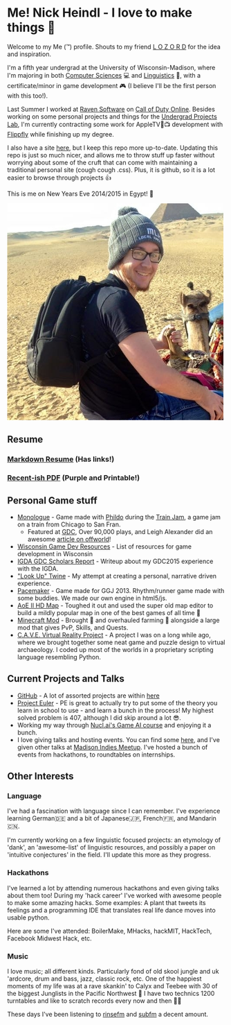 # Me! Nick Heindl - I love to make things :wrench:

Welcome to my Me (:tm:) profile. Shouts to my friend [L O Z O R D](https://github.com/LOZORD/me) for the idea and inspiration.

I'm a fifth year undergrad at the University of Wisconsin-Madison, where I'm majoring in both [Computer Sciences](http://www.cs.wisc.edu/) :computer: and [Linguistics](http://ling.wisc.edu/) :tongue:, with a certificate/minor in game development :video_game: (I believe I'll be the first person with this too!).

Last Summer I worked at [Raven Software](http://www.ravensoftware.com/) on [Call of Duty Online](http://callofduty.wikia.com/wiki/Call_of_Duty_Online). Besides working on some personal projects and things for the [Undergrad Projects Lab](http://www.upl.cs.wisc.edu/), I'm currently contracting some work for AppleTV:green_apple::tv: development with [Flippfly](http://flippfly.com/) while finishing up my degree. 

I also have a site [here](http://nheindl.com/), but I keep this repo more up-to-date. Updating this repo is just so much nicer, and allows me to throw stuff up faster without worrying about some of the cruft that can come with maintaining a traditional personal site (cough cough .css). Plus, it is github, so it is a lot easier to browse through projects :+1:


This is me on New Years Eve 2014/2015 in Egypt! :camel:

![Picture of me in Egypt](nick.jpg)


## Resume

### [Markdown Resume](resume.md) (Has links!)

### [Recent-ish PDF](ResumeNickHeindl2016Spring.pdf) (Purple and Printable!)


## Personal Game stuff
* [Monologue](http://gamejolt.com/games/monologue/56005) - Game made with [Phildo](https://github.com/Phildo) during the [Train Jam](http://trainjam.com/updates/207), a game jam on a train from Chicago to San Fran.
  * Featured at [GDC](http://www.gdconf.com/), Over 90,000 plays, and Leigh Alexander did an awesome [article on offworld](https://boingboing.net/2015/03/25/play-it-now-monologue.html)!
* [Wisconsin Game Dev Resources](https://github.com/katamaritaco/WiscoGameDev) - List of resources for game development in Wisconsin
* [IGDA GDC Scholars Report](http://scholars.igda.org/former-scholars/) - Writeup about my GDC2015 experience with the IGDA.
* ["Look Up" Twine](https://github.com/katamaritaco/LookUp) - My attempt at creating a personal, narrative driven experience.
* [Pacemaker](https://github.com/katamaritaco/Misc-Projects/tree/master/Pacemaker/distro) - Game made for GGJ 2013. Rhythm/runner game made with some buddies. We made our own engine in html5/js.
* [AoE II HD Map](https://steamcommunity.com/sharedfiles/filedetails/?id=287287878) - Toughed it out and used the super old map editor to build a mildly popular map in one of the best games of all time :european_castle:
* [Minecraft Mod](https://github.com/katamaritaco/WhatEverYouWantMinecraft) - Brought :pizza: and overhauled farming :mushroom: alongside a large mod that gives PvP, Skills, and Quests.
* [C.A.V.E. Virtual Reality Project](https://blogs.discovery.wisc.edu/ds501/category/projects/cave-archeological-virtual-excursions/) - A project I was on a long while ago, where we brought together some neat game and puzzle design to virtual archaeology. I coded up most of the worlds in a proprietary scripting language resembling Python. 

## Current Projects and Talks
* [GitHub](http://github.com/katamaritaco?tab=repositories) - A lot of assorted projects are within [here](https://github.com/katamaritaco/Misc-Projects)
* [Project Euler](https://projecteuler.net) - PE is great to actually try to put some of the theory you learn in school to use - and learn a bunch in the process! My highest solved problem is 407, although I did skip around a lot :sunglasses:.
* Working my way through [Nucl.ai's Game AI course](http://courses.nucl.ai/) and enjoying it a bunch.
* I love giving talks and hosting events. You can find some [here](https://github.com/UW-UPL/Talks), and I've given other talks at [Madison Indies Meetup](http://www.meetup.com/madison-indies/). I've hosted a bunch of events from hackathons, to roundtables on internships.


## Other Interests 

### Language
I've had a fascination with language since I can remember. I've experience learning German:de: and a bit of Japanese:jp:, French:fr:, and Mandarin:cn:. 

I'm currently working on a few linguistic focused projects: an etymology of 'dank', an 'awesome-list' of linguistic resources, and possibly a paper on 'intuitive conjectures' in the field. I'll update this more as they progress.

### Hackathons
I've learned a lot by attending numerous hackathons and even giving talks about them too! During my 'hack career' I've worked with awesome people to make some amazing hacks. Some examples: A plant that tweets its feelings and a programming IDE that translates real life dance moves into usable python. 

Here are some I've attended: BoilerMake, MHacks, hackMIT, HackTech, Facebook Midwest Hack, etc.

### Music
I love music; all different kinds. Particularly fond of old skool jungle and uk 'ardcore, drum and bass, jazz, classic rock, etc. One of the happiest moments of my life was at a rave skankin' to Calyx and Teebee with 30 of the biggest Junglists in the Pacific Northwest :mega: I have two technics 1200 turntables and like to scratch records every now and then :minidisc::minidisc:

These days I've been listening to [rinsefm](http://www.rinse.fr/player/) and [subfm](http://www.sub.fm/) a decent amount.

